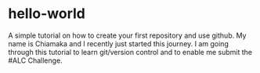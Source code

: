 # hello-world
A simple tutorial on how to create your first repository and use github.
My name is Chiamaka and I recently just started this journey. 
I am going through this tutorial to learn git/version control and to enable me submit the #ALC Challenge.
